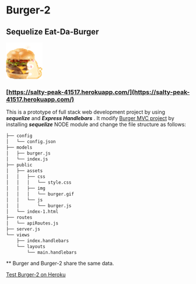 #  Burger-2
## Sequelize Eat-Da-Burger

![burger-2](./info/images/burger-2.gif)

### [https://salty-peak-41517.herokuapp.com/](https://salty-peak-41517.herokuapp.com/)

This is a prototype of full stack web development project by using  _**sequelize**_ and _**Express Handlebars**_ . It modify [Burger MVC project](https://github.com/JasonJPeng/burger) by installing _**sequelize**_ NODE module and change the file structure as follows:


```
├── config
│   └── config.json
├── models
│   ├── burger.js
│   └── index.js
├── public
│   ├── assets
│   │   ├── css
│   │   │   └── style.css
│   │   ├── img
│   │   │   └── burger.gif
│   │   └── js
│   │       └── burger.js
│   └── index-1.html
├── routes
│   └── apiRoutes.js
├── server.js
└── views
    ├── index.handlebars
    └── layouts
        └── main.handlebars

```
** Burger and Burger-2 share the same data.

[Test Burger-2 on Heroku](https://salty-peak-41517.herokuapp.com/)
